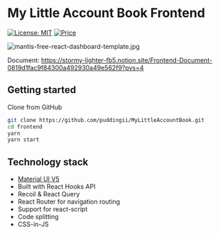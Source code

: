 # My Little Account Book Frontend

[![License: MIT](https://img.shields.io/badge/License-MIT-yellow.svg)](https://github.com/codedthemes/datta-able-bootstrap-dashboard/blob/master/LICENSE) [![Price](https://img.shields.io/badge/price-FREE-0098f7.svg)](https://github.com/codedthemes/mantis-free-react-admin-template/blob/main/LICENSE)

![mantis-free-react-dashboard-template.jpg](https://puddingii.xyz/adbanner.png)

Document: <https://stormy-lighter-fb5.notion.site/Frontend-Document-0819d1fac9f84300a492930a49e562f9?pvs=4>

## Getting started

Clone from GitHub

```bash
git clone https://github.com/puddingii/MyLittleAccountBook.git
cd frontend
yarn
yarn start
```

## Technology stack

- [Material UI V5](https://mui.com/core/)
- Built with React Hooks API
- Recoil & React Query
- React Router for navigation routing
- Support for react-script
- Code splitting
- CSS-in-JS
